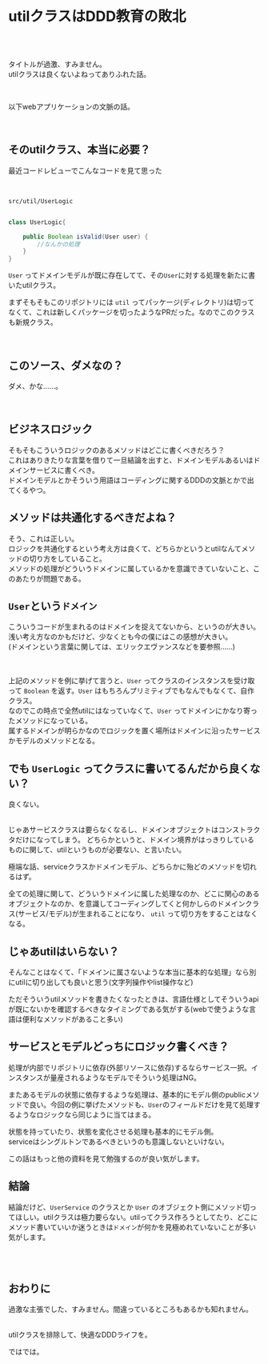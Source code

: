 # utilクラスはDDD教育の敗北
<br/>
<br/>

タイトルが過激、すみません。  
utilクラスは良くないよねってありふれた話。  

<br />

以下webアプリケーションの文脈の話。

<br />


## そのutilクラス、本当に必要？

最近コードレビューでこんなコードを見て思った

<br />

`src/util/UserLogic`

```java

class UserLogic{

    public Boolean isValid(User user) {
        //なんかの処理
    }
}
```

`User` ってドメインモデルが既に存在してて、その`User`に対する処理を新たに書いたutilクラス。

まずそもそもこのリポジトリには `util` ってパッケージ(ディレクトリ)は切ってなくて、これは新しくパッケージを切ったようなPRだった。なのでこのクラスも新規クラス。  

<br />


## このソース、ダメなの？
ダメ、かな......。

<br />


## ビジネスロジック
そもそもこういうロジックのあるメソッドはどこに書くべきだろう？  
これはありきたりな言葉を借りて一旦結論を出すと、ドメインモデルあるいはドメインサービスに書くべき。  
ドメインモデルとかそういう用語はコーディングに関するDDDの文脈とかで出てくるやつ。  


## メソッドは共通化するべきだよね？
そう、これは正しい。  
ロジックを共通化するという考え方は良くて、どちらかというとutilなんてメソッドの切り方をしていること。  
メソッドの処理がどういうドメインに属しているかを意識できていないこと、このあたりが問題である。  


## `User`という`ドメイン`
こういうコードが生まれるのはドメインを捉えてないから、というのが大きい。  
浅い考え方なのかもだけど、少なくとも今の僕にはこの感想が大きい。  
(ドメインという言葉に関しては、エリックエヴァンスなどを要参照......)  
<br />
<br />

上記のメソッドを例に挙げて言うと、`User` ってクラスのインスタンスを受け取って `Boolean` を返す。`User` はもちろんプリミティブでもなんでもなくて、自作クラス。  
なのでこの時点で全然utilにはなっていなくて、`User` ってドメインにかなり寄ったメソッドになっている。  
属するドメインが明らかなのでロジックを置く場所はドメインに沿ったサービスかモデルのメソッドとなる。


## でも `UserLogic` ってクラスに書いてるんだから良くない？

良くない。  

<br />
じゃあサービスクラスは要らなくなるし、ドメインオブジェクトはコンストラクタだけになってしまう。
どちらかというと、ドメイン境界がはっきりしているものに関して、utilというものが必要ない、と言いたい。
<br />
  
極端な話、serviceクラスかドメインモデル、どちらかに殆どのメソッドを切れるはず。

全ての処理に関して、どういうドメインに属した処理なのか、どこに関心のあるオブジェクトなのか、を意識してコーディングしてくと何かしらのドメインクラス(サービス/モデル)が生まれることになり、 `util` って切り方をすることはなくなる。



## じゃあutilはいらない？

そんなことはなくて、「ドメインに属さないような本当に基本的な処理」なら別にutilに切り出しても良いと思う(文字列操作やlist操作など)

ただそういうutilメソッドを書きたくなったときは、言語仕様としてそういうapiが既にないかを確認するべきなタイミングである気がする(webで使うような言語は便利なメソッドがあること多い)

 
## サービスとモデルどっちにロジック書くべき？
処理が内部でリポジトリに依存(外部リソースに依存)するならサービス一択。インスタンスが量産されるようなモデルでそういう処理はNG。


またあるモデルの状態に依存するような処理は、基本的にモデル側のpublicメソッドで良い。今回の例に挙げたメソッドも、`User`のフィールドだけを見て処理するようなロジックなら同じように当てはまる。


状態を持っていたり、状態を変化させる処理も基本的にモデル側。  
serviceはシングルトンであるべきというのも意識しないといけない。

この話はもっと他の資料を見て勉強するのが良い気がします。



## 結論

結論だけど、`UserService` のクラスとか `User` のオブジェクト側にメソッド切ってほしい。utilクラスは極力要らない。utilってクラス作ろうとしてたり、どこにメソッド書いていいか迷うときは`ドメイン`が何かを見極めれていないことが多い気がします。

<br />
<br />

## おわりに
過激な主張でした、すみません。間違っているところもあるかも知れません。

<br/>
utilクラスを排除して、快適なDDDライフを。   

ではでは。